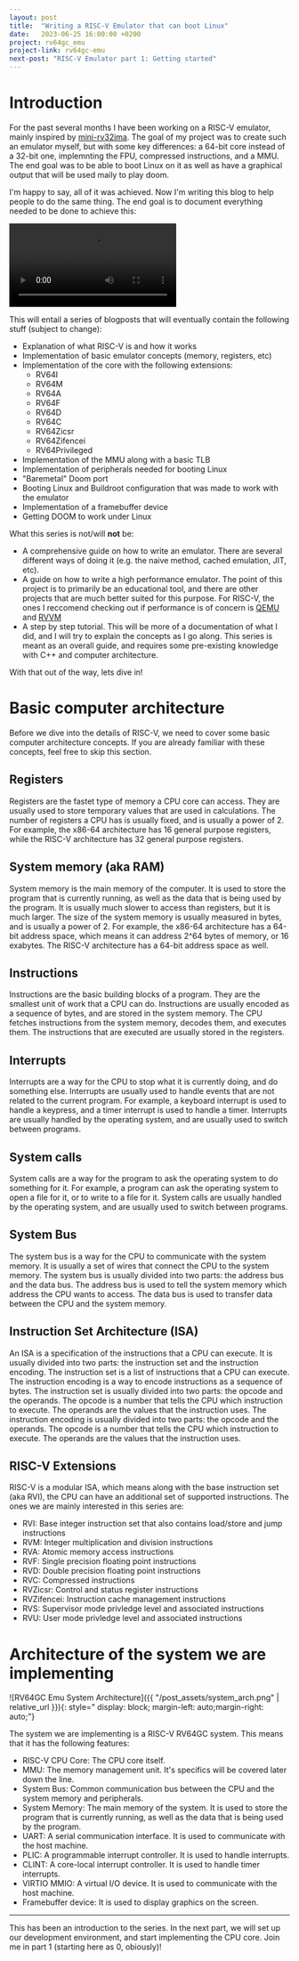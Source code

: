 ```yaml
---
layout: post
title:  "Writing a RISC-V Emulator that can boot Linux"
date:   2023-06-25 16:00:00 +0200
project: rv64gc_emu
project-link: rv64gc-emu
next-post: "RISC-V Emulator part 1: Getting started"
---
```


# Introduction

For the past several months I have been working on a RISC-V emulator, mainly inspired by [mini-rv32ima](https://github.com/cnlohr/mini-rv32ima). The goal of my project was to create such an emulator myself, but with some key differences: a 64-bit core instead of a 32-bit one, implemnting the FPU, compressed instructions, and a MMU. The end goal was to be able to boot Linux on it as well as have a graphical output that will be used maily to play doom.

I'm happy to say, all of it was achieved. Now I'm writing this blog to help people to do the same thing. The end goal is to document everything needed to be done to achieve this:

<video controls="controls" src="https://user-images.githubusercontent.com/29211832/247784659-0b25afea-3062-4471-b5e4-7e286e6425f1.mp4" allowfullscreen></video>

This will entail a series of blogposts that will eventually contain the following stuff (subject to change):

- Explanation of what RISC-V is and how it works
- Implementation of basic emulator concepts (memory, registers, etc)
- Implementation of the core with the following extensions:
  - RV64I
  - RV64M
  - RV64A
  - RV64F
  - RV64D
  - RV64C
  - RV64Zicsr
  - RV64Zifencei
  - RV64Privileged
- Implementation of the MMU along with a basic TLB
- Implementation of peripherals needed for booting Linux
- "Baremetal" Doom port
- Booting Linux and Buildroot configuration that was made to work with the emulator
- Implementation of a framebuffer device
- Getting DOOM to work under Linux

What this series is not/will **not** be:
- A comprehensive guide on how to write an emulator. There are several different ways of doing it (e.g. the naive method, cached emulation, JIT, etc).
- A guide on how to write a high performance emulator. The point
of this project is to primarily be an educational tool, and there are other projects that are much better suited for this purpose. For RISC-V, the ones I reccomend checking out if performance is of concern is [QEMU](https://www.qemu.org/) and [RVVM](https://github.com/LekKit/RVVM)
- A step by step tutorial. This will be more of a documentation of what I did, and I will try to explain the concepts as I go along. This series is meant as an overall guide, and requires some pre-existing knowledge with C++ and computer architecture.

With that out of the way, lets dive in!

# Basic computer architecture

Before we dive into the details of RISC-V, we need to cover some basic computer architecture concepts. If you are already familiar with these concepts, feel free to skip this section.

## Registers

Registers are the fastet type of memory a CPU core can access. They are usually used to store temporary values that are used in calculations. The number of registers a CPU has is usually fixed, and is usually a power of 2. For example, the x86-64 architecture has 16 general purpose registers, while the RISC-V architecture has 32 general purpose registers.

## System memory (aka RAM)

System memory is the main memory of the computer. It is used to store the program that is currently running, as well as the data that is being used by the program. It is usually much slower to access than registers, but it is much larger. The size of the system memory is usually measured in bytes, and is usually a power of 2. For example, the x86-64 architecture has a 64-bit address space, which means it can address 2^64 bytes of memory, or 16 exabytes. The RISC-V architecture has a 64-bit address space as well.

## Instructions

Instructions are the basic building blocks of a program. They are the smallest unit of work that a CPU can do. Instructions are usually encoded as a sequence of bytes, and are stored in the system memory. The CPU fetches instructions from the system memory, decodes them, and executes them. The instructions that are executed are usually stored in the registers.

## Interrupts

Interrupts are a way for the CPU to stop what it is currently doing, and do something else. Interrupts are usually used to handle events that are not related to the current program. For example, a keyboard interrupt is used to handle a keypress, and a timer interrupt is used to handle a timer. Interrupts are usually handled by the operating system, and are usually used to switch between programs.

## System calls

System calls are a way for the program to ask the operating system to do something for it. For example, a program can ask the operating system to open a file for it, or to write to a file for it. System calls are usually handled by the operating system, and are usually used to switch between programs.

## System Bus

The system bus is a way for the CPU to communicate with the system memory. It is usually a set of wires that connect the CPU to the system memory. The system bus is usually divided into two parts: the address bus and the data bus. The address bus is used to tell the system memory which address the CPU wants to access. The data bus is used to transfer data between the CPU and the system memory.

## Instruction Set Architecture (ISA)

An ISA is a specification of the instructions that a CPU can execute. It is usually divided into two parts: the instruction set and the instruction encoding. The instruction set is a list of instructions that a CPU can execute. The instruction encoding is a way to encode instructions as a sequence of bytes. The instruction set is usually divided into two parts: the opcode and the operands. The opcode is a number that tells the CPU which instruction to execute. The operands are the values that the instruction uses. The instruction encoding is usually divided into two parts: the opcode and the operands. The opcode is a number that tells the CPU which instruction to execute. The operands are the values that the instruction uses.

## RISC-V Extensions

RISC-V is a modular ISA, which means along with the base instruction set (aka RVI), the CPU can have an additional set of supported instructions. The ones we are mainly interested in this series are:

- RVI: Base integer instruction set that also contains load/store and jump instructions
- RVM: Integer multiplication and division instructions
- RVA: Atomic memory access instructions
- RVF: Single precision floating point instructions
- RVD: Double precision floating point instructions
- RVC: Compressed instructions
- RVZicsr: Control and status register instructions
- RVZifencei: Instruction cache management instructions
- RVS: Supervisor mode privledge level and associated instructions
- RVU: User mode privledge level and associated instructions


# Architecture of the system we are implementing

![RV64GC Emu System Architecture]({{ "/post_assets/system_arch.png" | relative_url }}){: style=" display: block; margin-left: auto;margin-right: auto;"}

The system we are implementing is a RISC-V RV64GC system. This means that it has the following features:

- RISC-V CPU Core: The CPU core itself.
- MMU: The memory management unit. It's specifics will be covered later down the line.
- System Bus: Common communication bus between the CPU and the system memory and peripherals.
- System Memory: The main memory of the system. It is used to store the program that is currently running, as well as the data that is being used by the program.
- UART: A serial communication interface. It is used to communicate with the host machine.
- PLIC: A programmable interrupt controller. It is used to handle interrupts.
- CLINT: A core-local interrupt controller. It is used to handle timer interrupts.
- VIRTIO MMIO: A virtual I/O device. It is used to communicate with the host machine.
- Framebuffer device: It is used to display graphics on the screen.

---

This has been an introduction to the series. In the next part, we will set up our development environment, and start implementing the CPU core. Join me in part 1 (starting here as 0, obiously)!